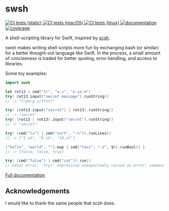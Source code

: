# swsh

[![CI tests (static)][ci-badge-static]
 ![CI tests (macOS)][ci-badge-mac]
 ![CI tests (linux)][ci-badge-linux]
][ci-tests]
[![documentation][docs-badge]][docs]
[![coverage][cov-badge]][cov]

A shell-scripting library for Swift, inspired by [scsh][scsh].

swsh makes writing shell scripts more fun by exchanging bash (or similar) for a better thought-out language like Swift. In the process,
a small amount of conciseness is traded for better quoting, error handling, and access to libraries.

Some toy examples:
```swift
import swsh

let rot13 = cmd("tr", "a-z", "n-za-m")
try! rot13.input("secret message").runString()
// -> "frperg zrffntr"

try! (rot13.input("secret") | rot13).runString()
// -> "secret"
try! (rot13 | rot13).input("secret").runString()
// -> "secret"

try! (cmd("ls") | cmd("sort", "-n")).runLines()
// -> ["1.sh", "9.sh", "10.sh"]

["hello", "world", ""].map { cmd("test", "-z", $0).runBool() }
// -> [false, false, true]

try! (cmd("false") | cmd("cat")).run()
// Fatal error: 'try!' expression unexpectedly raised an error: command "false" failed with exit code 256
```

[Full documentation][docs]

## Acknowledgements
I would like to thank the same people that scsh does.

[ci-tests]: https://github.com/cobbal/swsh/actions?query=branch%3Amaster
[docs]: https://cobbal.github.io/swsh/
[cov]: https://codecov.io/gh/cobbal/swsh
[scsh]: https://scsh.net/

[ci-badge-static]: https://github.com/cobbal/swsh/workflows/test-static/badge.svg
[ci-badge-mac]: https://github.com/cobbal/swsh/workflows/test-mac/badge.svg
[ci-badge-linux]: https://github.com/cobbal/swsh/workflows/test-linux/badge.svg
[docs-badge]: https://cobbal.github.io/swsh/badge.svg
[cov-badge]: https://codecov.io/gh/cobbal/swsh/branch/master/graph/badge.svg
